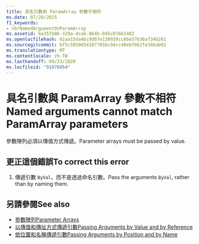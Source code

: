 ```yaml
---
title: 具名引數與 ParamArray 參數不相符
ms.date: 07/20/2015
f1_keywords:
- vbrNamedArgumentOnParamArray
ms.assetid: ba35fb86-329a-4ceb-864b-045c07661482
ms.openlocfilehash: 61aa15da4bc9d87e138939cc0be57b36af34b261
ms.sourcegitcommit: bf5c5850654187705bc94cc40ebfb62fe346ab02
ms.translationtype: MT
ms.contentlocale: zh-TW
ms.lasthandoff: 09/23/2020
ms.locfileid: "91076054"
---
```

# <a name="named-arguments-cannot-match-paramarray-parameters"></a><span data-ttu-id="03094-102">具名引數與 ParamArray 參數不相符</span><span class="sxs-lookup"><span data-stu-id="03094-102">Named arguments cannot match ParamArray parameters</span></span>

<span data-ttu-id="03094-103">參數陣列必須以傳值方式傳遞。</span><span class="sxs-lookup"><span data-stu-id="03094-103">Parameter arrays must be passed by value.</span></span>  
  
## <a name="to-correct-this-error"></a><span data-ttu-id="03094-104">更正這個錯誤</span><span class="sxs-lookup"><span data-stu-id="03094-104">To correct this error</span></span>  
  
1. <span data-ttu-id="03094-105">傳遞引數 `ByVal`，而不是透過命名引數。</span><span class="sxs-lookup"><span data-stu-id="03094-105">Pass the arguments `ByVal`, rather than by naming them.</span></span>  
  
## <a name="see-also"></a><span data-ttu-id="03094-106">另請參閱</span><span class="sxs-lookup"><span data-stu-id="03094-106">See also</span></span>

- [<span data-ttu-id="03094-107">參數陣列</span><span class="sxs-lookup"><span data-stu-id="03094-107">Parameter Arrays</span></span>](../programming-guide/language-features/procedures/parameter-arrays.md)
- [<span data-ttu-id="03094-108">以傳值和傳址方式傳遞引數</span><span class="sxs-lookup"><span data-stu-id="03094-108">Passing Arguments by Value and by Reference</span></span>](../programming-guide/language-features/procedures/passing-arguments-by-value-and-by-reference.md)
- [<span data-ttu-id="03094-109">依位置和名稱傳遞引數</span><span class="sxs-lookup"><span data-stu-id="03094-109">Passing Arguments by Position and by Name</span></span>](../programming-guide/language-features/procedures/passing-arguments-by-position-and-by-name.md)
